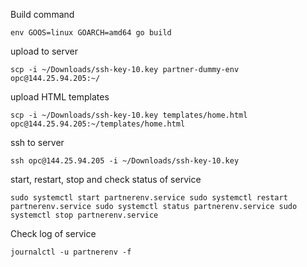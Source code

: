 Build command

`env GOOS=linux GOARCH=amd64 go build`

upload to server

`
scp -i ~/Downloads/ssh-key-10.key partner-dummy-env opc@144.25.94.205:~/
`

upload HTML templates

`
scp -i ~/Downloads/ssh-key-10.key templates/home.html opc@144.25.94.205:~/templates/home.html
`


ssh to server

`
ssh opc@144.25.94.205 -i ~/Downloads/ssh-key-10.key
`


start, restart, stop and check status of service

`
sudo systemctl start partnerenv.service
sudo systemctl restart partnerenv.service
sudo systemctl status partnerenv.service
sudo systemctl stop partnerenv.service
`

Check log of service

`
journalctl -u partnerenv -f
`
